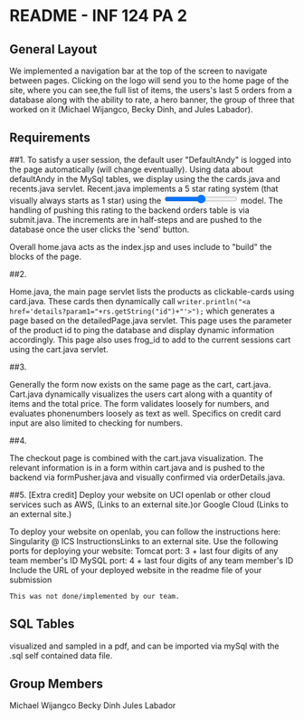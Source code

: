 # README - INF 124 PA 2

## General Layout

We implemented a navigation bar at the top of the screen to navigate between pages. Clicking on the logo will send you to the home page of the site, where you can see,the full list of items, the users's last 5 orders from a database along with the ability to rate, a hero banner, the group of three that worked on it (Michael Wijangco, Becky Dinh, and Jules Labador).

## Requirements

##1.
To satisfy a user session, the default user "DefaultAndy" is logged into the page automatically (will change eventually). Using data about defaultAndy in the MySql tables, we display using the the cards.java and recents.java servlet. Recent.java implements a 5 star rating system (that visually always starts as 1 star) using the <input type='range'> model. The handling of pushing this rating to the backend orders table is via submit.java. The increments are in half-steps and are pushed to the database once the user clicks the 'send' button.

Overall home.java acts as the index.jsp and uses include to "build" the blocks of the page.

##2.
    
Home.java, the main page servlet lists the products as clickable-cards using card.java. These cards then dynamically call
```writer.println("<a href='details?param1="+rs.getString("id")+"'>");```
which generates a page based on the detailedPage.java servlet. This page uses the parameter of the product id to ping the database and display dynamic information accordingly.
This page also uses frog_id to add to the current sessions cart using the cart.java servlet.


##3. 

Generally the form now exists on the same page as the cart, cart.java. 
Cart.java dynamically visualizes the users cart along with a quantity of items and the total price. The form validates loosely for numbers, and evaluates phonenumbers loosely as text as well. Specifics on credit card input are also limited to checking for numbers.


##4. 

The checkout page is combined with the cart.java visualization. The relevant information is in a form within cart.java and is pushed to the backend via formPusher.java and visually confirmed via orderDetails.java.

##5. [Extra credit] Deploy your website on UCI openlab or other cloud services such as AWS,  (Links to an external site.)or Google Cloud (Links to an external site.)

To deploy your website on openlab, you can follow the instructions here: Singularity @ ICS InstructionsLinks to an external site. 
Use the following ports for deploying your website:
Tomcat port: 3 + last four digits of any team member's ID
MySQL port: 4 + last four digits of any team member's ID
Include the URL of your deployed website in the readme file of your submission

    This was not done/implemented by our team.


## SQL Tables

visualized and sampled in a pdf, and can be imported via mySql with the .sql self contained data file.

## Group Members

Michael Wijangco
Becky Dinh
Jules Labador
